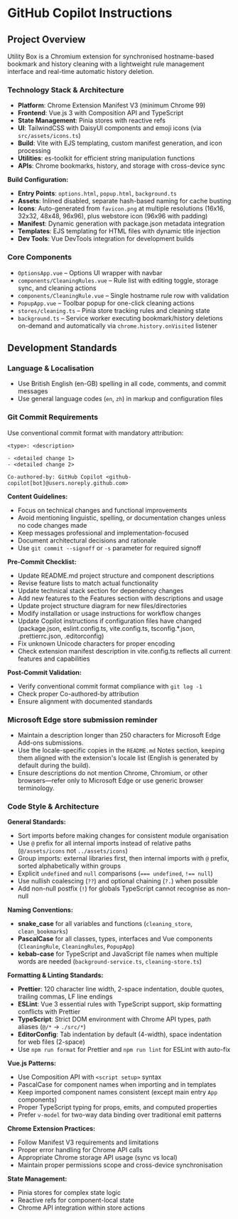 # GitHub Copilot Instructions

## Project Overview
Utility Box is a Chromium extension for synchronised hostname-based bookmark and history cleaning with a lightweight rule management interface and real-time automatic history deletion.

### Technology Stack & Architecture
- **Platform**: Chrome Extension Manifest V3 (minimum Chrome 99)
- **Frontend**: Vue.js 3 with Composition API and TypeScript
- **State Management**: Pinia stores with reactive refs
- **UI**: TailwindCSS with DaisyUI components and emoji icons (via `src/assets/icons.ts`)
- **Build**: Vite with EJS templating, custom manifest generation, and icon processing
- **Utilities**: es-toolkit for efficient string manipulation functions
- **APIs**: Chrome bookmarks, history, and storage with cross-device sync

**Build Configuration:**
- **Entry Points**: `options.html`, `popup.html`, `background.ts`
- **Assets**: Inlined disabled, separate hash-based naming for cache busting
- **Icons**: Auto-generated from `favicon.png` at multiple resolutions (16x16, 32x32, 48x48, 96x96), plus webstore icon (96x96 with padding)
- **Manifest**: Dynamic generation with package.json metadata integration
- **Templates**: EJS templating for HTML files with dynamic title injection
- **Dev Tools**: Vue DevTools integration for development builds

### Core Components
- `OptionsApp.vue` – Options UI wrapper with navbar
- `components/CleaningRules.vue` – Rule list with editing toggle, storage sync, and cleaning actions
- `components/CleaningRule.vue` – Single hostname rule row with validation
- `PopupApp.vue` – Toolbar popup for one-click cleaning actions
- `stores/cleaning.ts` – Pinia store tracking rules and cleaning state
- `background.ts` – Service worker executing bookmark/history deletions on-demand and automatically via `chrome.history.onVisited` listener

## Development Standards

### Language & Localisation
- Use British English (en-GB) spelling in all code, comments, and commit messages
- Use general language codes (`en`, `zh`) in markup and configuration files

### Git Commit Requirements
Use conventional commit format with mandatory attribution:
```
<type>: <description>

- <detailed change 1>
- <detailed change 2>

Co-authored-by: GitHub Copilot <github-copilot[bot]@users.noreply.github.com>
```

**Content Guidelines:**
- Focus on technical changes and functional improvements
- Avoid mentioning linguistic, spelling, or documentation changes unless no code changes made
- Keep messages professional and implementation-focused
- Document architectural decisions and rationale
- Use `git commit --signoff` or `-s` parameter for required signoff

**Pre-Commit Checklist:**
- Update README.md project structure and component descriptions
- Revise feature lists to match actual functionality
- Update technical stack section for dependency changes
- Add new features to the Features section with descriptions and usage
- Update project structure diagram for new files/directories
- Modify installation or usage instructions for workflow changes
- Update Copilot instructions if configuration files have changed (package.json, eslint.config.ts, vite.config.ts, tsconfig.*.json, .prettierrc.json, .editorconfig)
- Fix unknown Unicode characters for proper encoding
- Check extension manifest description in vite.config.ts reflects all current features and capabilities

**Post-Commit Validation:**
- Verify conventional commit format compliance with `git log -1`
- Check proper Co-authored-by attribution
- Ensure alignment with documented standards

### Microsoft Edge store submission reminder
- Maintain a description longer than 250 characters for Microsoft Edge Add-ons submissions.
- Use the locale-specific copies in the `README.md` Notes section, keeping them aligned with the extension's locale list (English is generated by default during the build).
- Ensure descriptions do not mention Chrome, Chromium, or other browsers—refer only to Microsoft Edge or use generic browser terminology.

### Code Style & Architecture
**General Standards:**
- Sort imports before making changes for consistent module organisation
- Use `@` prefix for all internal imports instead of relative paths (`@/assets/icons` not `../assets/icons`)
- Group imports: external libraries first, then internal imports with `@` prefix, sorted alphabetically within groups
- Explicit `undefined` and `null` comparisons (`=== undefined`, `!== null`)
- Use nullish coalescing (`??`) and optional chaining (`?.`) when possible
- Add non-null postfix (`!`) for globals TypeScript cannot recognise as non-null

**Naming Conventions:**
- **snake_case** for all variables and functions (`cleaning_store`, `clean_bookmarks`)
- **PascalCase** for all classes, types, interfaces and Vue components (`CleaningRule`, `CleaningRules`, `PopupApp`)
- **kebab-case** for TypeScript and JavaScript file names when multiple words are needed (`background-service.ts`, `cleaning-store.ts`)

**Formatting & Linting Standards:**
- **Prettier**: 120 character line width, 2-space indentation, double quotes, trailing commas, LF line endings
- **ESLint**: Vue 3 essential rules with TypeScript support, skip formatting conflicts with Prettier
- **TypeScript**: Strict DOM environment with Chrome API types, path aliases (`@/*` → `./src/*`)
- **EditorConfig**: Tab indentation by default (4-width), space indentation for web files (2-space)
- Use `npm run format` for Prettier and `npm run lint` for ESLint with auto-fix

**Vue.js Patterns:**
- Use Composition API with `<script setup>` syntax
- PascalCase for component names when importing and in templates
- Keep imported component names consistent (except main entry `App` components)
- Proper TypeScript typing for props, emits, and computed properties
- Prefer `v-model` for two-way data binding over traditional emit patterns

**Chrome Extension Practices:**
- Follow Manifest V3 requirements and limitations
- Proper error handling for Chrome API calls
- Appropriate Chrome storage API usage (sync vs local)
- Maintain proper permissions scope and cross-device synchronisation

**State Management:**
- Pinia stores for complex state logic
- Reactive refs for component-local state
- Chrome API integration within store actions
